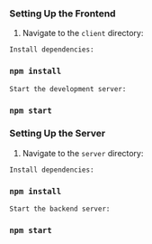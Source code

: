 ### Setting Up the Frontend

1. Navigate to the `client` directory:

`Install dependencies:`

### `npm install`

`Start the development server:`

### `npm start`

### Setting Up the Server

1. Navigate to the `server` directory:

`Install dependencies:`

### `npm install`

`Start the backend server:`

### `npm start`
